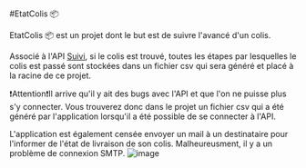 #EtatColis 📦

EtatColis 📦 est un projet dont le but est de suivre l'avancé d'un colis.

Associé à l'API [Suivi](https://developer.laposte.fr/catalog-apis/suivi@2?tab=1), si le colis est trouvé,
toutes les étapes par lesquelles le colis est passé sont stockées dans un fichier csv qui sera généré
et placé à la racine de ce projet.

❗Attention❗Il arrive qu'il y ait des bugs avec l'API et que l'on ne puisse plus s'y connecter.
Vous trouverez donc dans le projet un fichier csv qui a été généré par l'application lorsqu'il a été possible
de se connecter à l'API.

L'application est également censée envoyer un mail à un destinataire pour l'informer de l'état de livraison de son colis.
Malheureusment, il y a un problème de connexion SMTP.
![image](https://github.com/user-attachments/assets/a8ccf169-dedc-44ec-b315-f369b532e9db)


